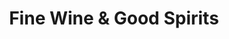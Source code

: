 ---
title: "Fine Wine & Good Spirits"
url: /meadville/fine-wine-und-good-spirits-water-street/
shop: Spirituosen
---